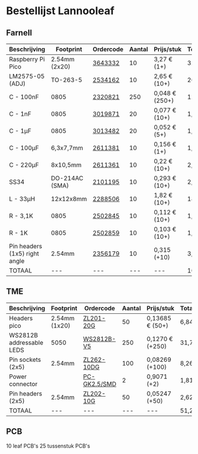 # Bestellijst Lannooleaf

## Farnell

| Beschrijving | Footprint | Ordercode | Aantal | Prijs/stuk | Totaalprijs |
|---|---|---|---|---|---|
| Raspberry Pi Pico | 2.54mm (2x20) | [3643332](https://be.farnell.com/raspberry-pi/raspberry-pi-pico/raspberry-pi-32bit-arm-cortex/dp/3643332) | 10 | 3,27 € (1+) | 32,70 € |
| LM2575-05 (ADJ) | TO-263-5 | [2534162](https://be.farnell.com/on-semiconductor/lm2596dsadjg/dc-dc-conv-buck-3a-150khz-to-263/dp/2534162) | 10 | 2,65 € (10+) | 26,50 € |
| C - 100nF | 0805 | [2320821](https://be.farnell.com/multicomp/mc0805b104k101ct/cap-0-1-f-100v-10-x7r-0805/dp/2320821) | 250 | 0,048 € (250+) | 12,00 € |
| C - 1nF | 0805 | [3019871](https://be.farnell.com/yageo/cc0805krx7r9bb102/cap-1000pf-50v-10-x7r-0805/dp/3019871) | 20 | 0,077 € (10+) | 1,54 € |
| C - 1µF | 0805 | [3013482](https://be.farnell.com/samsung-electro-mechanics/cl21b105kbfnnne/cap-1uf-50v-mlcc-0805/dp/3013482) | 20 | 0,052 € (5+) | 1,04 € |
| C - 100µF | 6,3x7,7mm | [2611381](https://be.farnell.com/multicomp/mcvvt035m101ea6l/cap-100-f-35v-smd/dp/2611381) | 10 | 0,156 € (1+) | 1,56 € |
| C - 220µF | 8x10,5mm | [2611361](https://be.farnell.com/multicomp/mcvvt016m221fb3l/cap-220-f-16v-smd/dp/2611361) | 10 | 0,22 € (10+) | 2,20 € |
| SS34 | DO-214AC (SMA) | [2101195](https://be.farnell.com/multicomp/ss34a/diode-rectifier-3a-40v-do-214ac/dp/2101195) | 10 | 0,293 € (10+) | 2,93 € |
| L - 33µH | 12x12x8mm | [2288506](https://be.farnell.com/coilcraft/mss1278-333mld/inductor-33uh-3-1a-20-pwr-9-5mhz/dp/2288506) | 10 | 1,82 € (10+) | 18,20 € |
| R - 3,1K | 0805 | [2502845](https://be.farnell.com/walsin/wf08w3091btl/res-3k09-0-1-100v-0805-thin-film/dp/2502845) | 10 | 0,112 € (10+) | 1,12 € |
| R - 1K | 0805 | [2502859](https://be.farnell.com/walsin/wf08u1001btl/res-1k-0-1-100v-0805-thin-film/dp/2502859) | 10 | 0,103 € (10+) | 1,03 € |
| Pin headers (1x5) right angle | 2.54mm | [2356179](https://be.farnell.com/wurth-elektronik/61300511021/header-2-54mm-pin-tht-r-a-5way/dp/2356179) | 10 | 0,315 (+10) | 3,15 € |
|TOTAAL|---|---|---|---| 103,97 € |

## TME

| Beschrijving | Footprint | Ordercode | Aantal | Prijs/stuk | Totaalprijs |
|---|---|---|---|---|---|
| Headers pico | 2.54mm (1x20) | [ZL201-20G](https://www.tme.eu/be/nl/details/zl201-20g/lijsten-en-pin-achtige-stopcontacten/connfly/ds1021-1-20sf11/) | 50 | 0,13685 € (50+) | 6,8425 € |
| WS2812B addressable LEDS | 5050 | [WS2812B-V5](https://www.tme.eu/be/nl/details/ws2812b-v5/led-diodes-smd-gekleurd/worldsemi/) | 250 | 0,1270 € (+250) | 31,75 € |
| Pin sockets (2x5) | 2.54mm | [ZL262-10DG](https://www.tme.eu/be/nl/details/zl262-10dg/lijsten-en-pin-achtige-stopcontacten/connfly/ds1023-2-5s21/) | 100 | 0,08269 (+100) | 8,269 € |
| Power connector | | [PC-GK2.5/SMD](https://www.tme.eu/be/en/details/pc-gk2.5_smd/dc-power-connectors/ninigi/) | 2 | 0,9071 (+2) | 1,8142 € |
| Pin headers (2x5) | 2.54mm | [ZL202-10G](https://www.tme.eu/be/nl/details/zl202-10g/lijsten-en-pin-achtige-stopcontacten/connfly/ds1021-2-5sf11-b/) | 50 | 0,05247 (+50) | 2,6235 € |
|TOTAAL|---|---|---|---| 51,2992 € |

## PCB

10 leaf PCB's
25 tussenstuk PCB's
